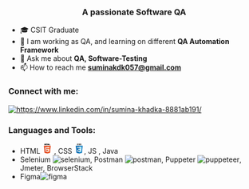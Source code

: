 <marquee> <h1 align="center">  Hi 👋, I'm Sumina Khadka. </marquee> </h1>
<h3 align="center">A passionate Software QA</h3>

- 🎓 CSIT Graduate
- 🌱 I am working as QA, and learning on different  **QA Automation Framework**
- 💬 Ask me about **QA, Software-Testing**
- 📫 How to reach me **suminakdk057@gmail.com**
  
<h3 align="left">Connect with me:</h3>
<p align="left">
<a href="https://linkedin.com/in/https://www.linkedin.com/in/sumina-khadka-8881ab191/" target="blank"><img align="center" src="https://raw.githubusercontent.com/rahuldkjain/github-profile-readme-generator/master/src/images/icons/Social/linked-in-alt.svg" alt="https://www.linkedin.com/in/sumina-khadka-8881ab191/" height="20" width="20" /></a>
</p>

<h3 align="left">Languages and Tools:</h3>

- HTML <img src="https://raw.githubusercontent.com/devicons/devicon/master/icons/html5/html5-original-wordmark.svg" alt="html5" width="20" height="20"/> , CSS <img 
  src="https://raw.githubusercontent.com/devicons/devicon/master/icons/css3/css3-original-wordmark.svg" alt="css3" width="20" height="20"/>, JS , Java
- Selenium <img src="https://raw.githubusercontent.com/detain/svg-logos/780f25886640cef088af994181646db2f6b1a3f8/svg/selenium-logo.svg" alt="selenium" width="20" height="20"/>, Postman 
  <img src="https://www.vectorlogo.zone/logos/getpostman/getpostman-icon.svg" alt="postman" width="20" height="20"/>, Puppeter <img src="https://www.vectorlogo.zone/logos/pptrdev/pptrdev-official.svg" alt="puppeteer" width="20" height="20"/>, Jmeter, BrowserStack
- Figma<img src="https://www.vectorlogo.zone/logos/figma/figma-icon.svg" alt="figma" width="20" height="20"/>


